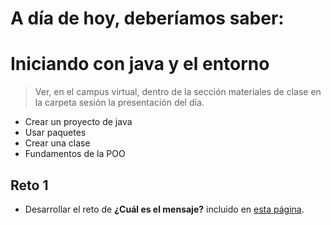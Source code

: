 # A día de hoy, deberíamos saber:

# Iniciando con java y el entorno
> Ver, en el campus virtual, dentro de la sección materiales de clase en la carpeta sesión la presentación del día.
- Crear un proyecto de java
- Usar paquetes
- Crear una clase
- Fundamentos de la POO


## Reto 1
* Desarrollar el reto de **¿Cuál es el mensaje?** incluido en [esta página](../retos/001-CualEsELMensaje.md).

